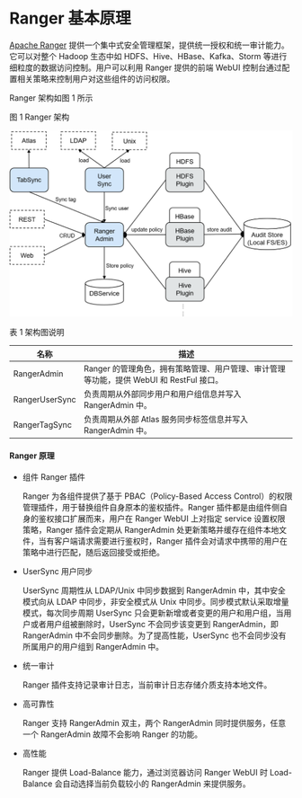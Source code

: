 # Ranger 基本原理

[Apache Ranger](https://ranger.apache.org/) 提供一个集中式安全管理框架，提供统一授权和统一审计能力。它可以对整个 Hadoop 生态中如 HDFS、Hive、HBase、Kafka、Storm 等进行细粒度的数据访问控制。用户可以利用 Ranger 提供的前端 WebUI 控制台通过配置相关策略来控制用户对这些组件的访问权限。

Ranger 架构如图 1 所示

图 1 Ranger 架构

![](assets/2023-03-10-17-12-57.png)

表 1 架构图说明

| 名称           | 描述                                                                                    |
| -------------- | --------------------------------------------------------------------------------------- |
| RangerAdmin    | Ranger 的管理角色，拥有策略管理、用户管理、审计管理等功能，提供 WebUI 和 RestFul 接口。 |
| RangerUserSync | 负责周期从外部同步用户和用户组信息并写入 RangerAdmin 中。                               |
| RangerTagSync  | 负责周期从外部 Atlas 服务同步标签信息并写入 RangerAdmin 中。                            |

#### Ranger 原理

- 组件 Ranger 插件

  Ranger 为各组件提供了基于 PBAC（Policy-Based Access Control）的权限管理插件，用于替换组件自身原本的鉴权插件。Ranger 插件都是由组件侧自身的鉴权接口扩展而来，用户在 Ranger WebUI 上对指定 service 设置权限策略，Ranger 插件会定期从 RangerAdmin 处更新策略并缓存在组件本地文件，当有客户端请求需要进行鉴权时，Ranger 插件会对请求中携带的用户在策略中进行匹配，随后返回接受或拒绝。

- UserSync 用户同步

  UserSync 周期性从 LDAP/Unix 中同步数据到 RangerAdmin 中，其中安全模式向从 LDAP 中同步，非安全模式从 Unix 中同步。同步模式默认采取增量模式，每次同步周期 UserSync 只会更新新增或者变更的用户和用户组，当用户或者用户组被删除时，UserSync 不会同步该变更到 RangerAdmin，即 RangerAdmin 中不会同步删除。为了提高性能，UserSync 也不会同步没有所属用户的用户组到 RangerAdmin 中。

- 统一审计

  Ranger 插件支持记录审计日志，当前审计日志存储介质支持本地文件。

- 高可靠性

  Ranger 支持 RangerAdmin 双主，两个 RangerAdmin 同时提供服务，任意一个 RangerAdmin 故障不会影响 Ranger 的功能。

- 高性能

  Ranger 提供 Load-Balance 能力，通过浏览器访问 Ranger WebUI 时 Load-Balance 会自动选择当前负载较小的 RangerAdmin 来提供服务。
